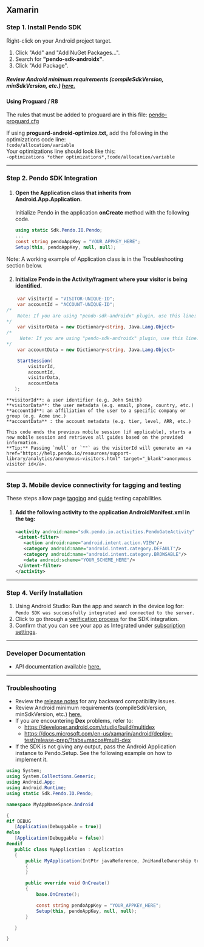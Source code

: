 ## Xamarin

### Step 1. Install Pendo SDK

Right-click on your Android project target.
1. Click "Add" and "Add NuGet Packages…".
2. Search for **"pendo-sdk-androidx"**.
3. Click "Add Package".

##### Review Android minimum requirements (compileSdkVersion, minSdkVersion, etc.) <a href="https://support.pendo.io/hc/en-us/articles/4404197902235" target="_blank">here.</a>


#### **Using Proguard / R8**

The rules that must be added to proguard are in this file: <a href="https://cdn.pendo.io/sdk/install-instructions/pendo-proguard.cfg">pendo-proguard.cfg</a>

If using **proguard-android-optimize.txt,** add the following in the optimizations code line:  
`!code/allocation/variable`  
Your optimizations line should look like this:  
`-optimizations *other optimizations*,!code/allocation/variable`

-------------

### Step 2. Pendo SDK Integration
1. #### Open the **Application class** that inherits from Android.App.Application.
    Initialize Pendo in the application **onCreate** method with the following code.

    ```c#
    using static Sdk.Pendo.IO.Pendo;
    ...
    const string pendoAppKey = "YOUR_APPKEY_HERE";
    Setup(this, pendoAppKey, null, null);
    ```

Note: A working example of Application class is in the Troubleshooting section below.



2. #### Initialize Pendo in the **Activity/fragment** where your visitor is being identified.

```c#
    var visitorId = "VISITOR-UNIQUE-ID";
    var accountId = "ACCOUNT-UNIQUE-ID";
/*
    Note: If you are using "pendo-sdk-androidx" plugin, use this line:
*/
    var visitorData = new Dictionary<string, Java.Lang.Object>
/*
     Note: If you are using "pendo-sdk-androidx" plugin, use this line:
*/
    var accountData = new Dictionary<string, Java.Lang.Object> 

    StartSession(
        visitorId,
        accountId,
        visitorData,
        accountData
   );
```

    **visitorId**: a user identifier (e.g. John Smith)  
    **visitorData**: the user metadata (e.g. email, phone, country, etc.)  
    **accountId**: an affiliation of the user to a specific company or group (e.g. Acme inc.)  
    **accountData** : the account metadata (e.g. tier, level, ARR, etc.)  

    This code ends the previous mobile session (if applicable), starts a new mobile session and retrieves all guides based on the provided information.  
    **Tip:** Passing `null` or `""` as the visitorId will generate an <a href="https://help.pendo.io/resources/support-library/analytics/anonymous-visitors.html" target="_blank">anonymous visitor id</a>.

-------------

### Step 3. Mobile device connectivity for tagging and testing

These steps allow page <a href="https://support.pendo.io/hc/en-us/articles/360033609651-Tagging-Mobile-Pages#HowtoTagaPage" target="_blank">tagging</a>
and <a href="https://support.pendo.io/hc/en-us/articles/360033487792-Creating-a-Mobile-Guide#test-guide-on-device-0-6" target="_blank">guide</a> testing capabilities.

1. #### Add the following **activity** to the application **AndroidManifest.xml** in the **<Application>** tag:

    ```xml
    <activity android:name="sdk.pendo.io.activities.PendoGateActivity" android:launchMode="singleInstance" android:exported="true">
     <intent-filter>
       <action android:name="android.intent.action.VIEW"/>
       <category android:name="android.intent.category.DEFAULT"/>
       <category android:name="android.intent.category.BROWSABLE"/>
       <data android:scheme="YOUR_SCHEME_HERE"/>
     </intent-filter>
    </activity>
    ```

-------------

### Step 4. Verify Installation
1. Using Android Studio: Run the app and search in the device log for:  
    `Pendo SDK was successfully integrated and connected to the server.`
2. Click to go through a <a href="#" data-start-verification>verification process</a> for the SDK integration.
3. Confirm that you can see your app as Integrated under <a href="https://app.pendo.io/admin" target="_blank">subscription settings</a>.

-------------

### Developer Documentation

* API documentation available <a href="https://support.pendo.io/hc/en-us/articles/360057203531-Android-Developer-API-Documentation" target="_blank">here.</a>

-------------

### Troubleshooting

* Review the <a href="https://developers.pendo.io/category/mobile-sdk/" target="_blank">release notes</a> for any backward compatibility issues.
* Review Android minimum requirements (compileSdkVersion, minSdkVersion, etc.) <a href="https://support.pendo.io/hc/en-us/articles/4404065352987-Developer-s-Guide-to-Installing-the-Pendo-Android-SDK#requirements-0-0" target="_blank">here.</a>
* If you are encountering **Dex** problems, refer to:  
  * <a href="https://developer.android.com/studio/build/multidex" target="_blank">https://developer.android.com/studio/build/multidex </a>
  * <a href="https://docs.microsoft.com/en-us/xamarin/android/deploy-test/release-prep/?tabs=macos#multi-dex" target="_blank">https://docs.microsoft.com/en-us/xamarin/android/deploy-test/release-prep/?tabs=macos#multi-dex </a>
* If the SDK is not giving any output, pass the Android Application instance to Pendo.Setup. See the following example on how to implement it.


 ```c#
using System;
using System.Collections.Generic;
using Android.App;
using Android.Runtime;
using static Sdk.Pendo.IO.Pendo;

namespace MyAppNameSpace.Android

{
#if DEBUG
    [Application(Debuggable = true)]
#else
    [Application(Debuggable = false)]
#endif
    public class MyApplication : Application
    {
        public MyApplication(IntPtr javaReference, JniHandleOwnership transfer) : base(javaReference, transfer)
        {
        }

        public override void OnCreate()
        {
            base.OnCreate();

            const string pendoAppKey = "YOUR_APPKEY_HERE";
            Setup(this, pendoAppKey, null, null);
        }

    }

}
 ```

